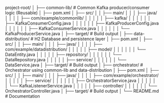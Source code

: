 project-root/
│
├── common-lib/                   # Common Kafka producer/consumer logic (Reusable)
│   ├── pom.xml
│   ├── src/
│   │   ├── main/
│   │   │   ├── java/
│   │   │   │   ├── com/example/commonlib/
│   │   │   │   │   ├── kafka/
│   │   │   │   │   │   ├── KafkaConsumerConfig.java
│   │   │   │   │   │   ├── KafkaProducerConfig.java
│   │   │   │   │   │   ├── KafkaConsumerService.java
│   │   │   │   │   │   └── KafkaProducerService.java
│   ├── target/                  # Build output
│
├── data-distribution/            # H2 Database and persistence layer
│   ├── pom.xml
│   ├── src/
│   │   ├── main/
│   │   │   ├── java/
│   │   │   │   ├── com/example/datadistribution/
│   │   │   │   │   ├── model/
│   │   │   │   │   │   └── DataEntity.java
│   │   │   │   │   ├── repository/
│   │   │   │   │   │   └── DataRepository.java
│   │   │   │   │   ├── service/
│   │   │   │   │   │   └── DataService.java
│   ├── target/                  # Build output
│
├── orchestrator/                 # Orchestrator using common-lib and data-distribution
│   ├── pom.xml
│   ├── src/
│   │   ├── main/
│   │   │   ├── java/
│   │   │   │   ├── com/example/orchestrator/
│   │   │   │   │   ├── service/
│   │   │   │   │   │   ├── OrchestratorService.java
│   │   │   │   │   │   └── KafkaListenerService.java
│   │   │   │   │   ├── controller/
│   │   │   │   │   │   └── OrchestratorController.java
│   ├── target/                  # Build output
│
└── README.md                     # Documentation

